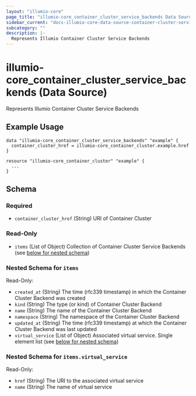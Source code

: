 ```yaml
---
layout: "illumio-core"
page_title: "illumio-core_container_cluster_service_backends Data Source - terraform-provider-illumio-core"
sidebar_current: "docs-illumio-core-data-source-container-cluster-service-backends"
subcategory: ""
description: |-
  Represents Illumio Container Cluster Service Backends
---
```


# illumio-core_container_cluster_service_backends (Data Source)

Represents Illumio Container Cluster Service Backends

Example Usage
------------

```hcl
data "illumio-core_container_cluster_service_backends" "example" {
  container_cluster_href = illumio-core_container_cluster.example.href
}

resource "illumio-core_container_cluster" "example" {
  ...
}
```

## Schema

### Required

- `container_cluster_href` (String) URI of Container Cluster

### Read-Only

- `items` (List of Object) Collection of Container Cluster Service Backends (see [below for nested schema](#nestedatt--items))

<a id="nestedatt--items"></a>
### Nested Schema for `items`

Read-Only:

- `created_at` (String) The time (rfc339 timestamp) in which the Container Cluster Backend was created
- `kind` (String) The type (or kind) of Container Cluster Backend
- `name` (String) The name of the Container Cluster Backend
- `namespace` (String) The namespace of the Container Cluster Backend
- `updated_at` (String) The time (rfc339 timestamp) at which the Container Cluster Backend was last updated
- `virtual_service` (List of Object) Associated virtual service. Single element list (see [below for nested schema](#nestedobjatt--items--virtual_service))

<a id="nestedobjatt--items--virtual_service"></a>
### Nested Schema for `items.virtual_service`

Read-Only:

- `href` (String) The URI to the associated virtual service
- `name` (String) The name of virtual service

